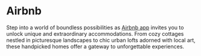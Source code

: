# Airbnb
Step into a world of boundless possibilities as [Airbnb app](https://bookingappnow.com/) invites you to unlock unique and extraordinary accommodations. From cozy cottages nestled in picturesque landscapes to chic urban lofts adorned with local art, these handpicked homes offer a gateway to unforgettable experiences.
